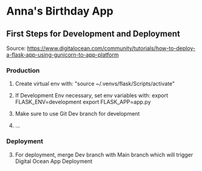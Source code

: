 # Anna's Birthday App

## First Steps for Development and Deployment

Source: https://www.digitalocean.com/community/tutorials/how-to-deploy-a-flask-app-using-gunicorn-to-app-platform

### Production

1. Create virtual env with:
   "source ~/.venvs/flask/Scripts/activate"

2. If Development Env necessary, set env variables with:
   export FLASK_ENV=development
   export FLASK_APP=app.py

3. Make sure to use Git Dev branch for development

4. ...

### Deployment

3. For deployment, merge Dev branch with Main branch which will trigger Digital Ocean App Deployment
